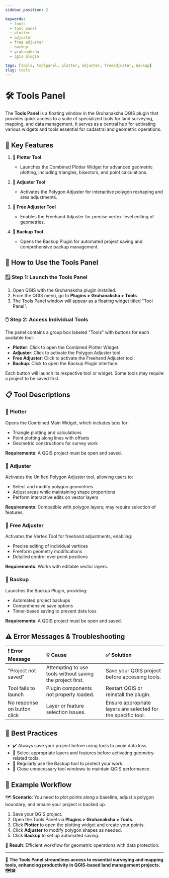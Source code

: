 ```yaml
---
sidebar_position: 2

keywords:
  - tools
  - tool panel
  - plotter
  - adjuster
  - free adjuster
  - backup
  - gruhanaksha
  - qgis plugin

tags: [tools, toolpanel, plotter, adjuster, freeadjuster, backup]
slug: tools
---
```


# 🛠️ Tools Panel

The **Tools Panel** is a floating window in the Gruhanaksha QGIS plugin that provides quick access to a suite of specialized tools for land surveying, mapping, and data management. It serves as a central hub for activating various widgets and tools essential for cadastral and geometric operations.

## 🔧 Key Features

1. **📐 Plotter Tool**
   - Launches the Combined Plotter Widget for advanced geometric plotting, including triangles, bisectors, and point calculations.

2. **🔧 Adjuster Tool**
   - Activates the Polygon Adjuster for interactive polygon reshaping and area adjustments.

3. **🎯 Free Adjuster Tool**
   - Enables the Freehand Adjuster for precise vertex-level editing of geometries.

4. **💾 Backup Tool**
   - Opens the Backup Plugin for automated project saving and comprehensive backup management.

## 🚀 How to Use the Tools Panel

### 🪟 Step 1: Launch the Tools Panel

1. Open QGIS with the Gruhanaksha plugin installed.
2. From the QGIS menu, go to **Plugins > Gruhanaksha > Tools**.
3. The Tools Panel window will appear as a floating widget titled "Tool Panel".

### 🖱️ Step 2: Access Individual Tools

The panel contains a group box labeled "Tools" with buttons for each available tool:

- **Plotter**: Click to open the Combined Plotter Widget.
- **Adjuster**: Click to activate the Polygon Adjuster tool.
- **Free Adjuster**: Click to activate the Freehand Adjuster tool.
- **Backup**: Click to open the Backup Plugin interface.

Each button will launch its respective tool or widget. Some tools may require a project to be saved first.

## 📋 Tool Descriptions

### 📐 Plotter

Opens the Combined Main Widget, which includes tabs for:

- Triangle plotting and calculations
- Point plotting along lines with offsets
- Geometric constructions for survey work

**Requirements**: A QGIS project must be open and saved.

### 🔧 Adjuster

Activates the Unified Polygon Adjuster tool, allowing users to:

- Select and modify polygon geometries
- Adjust areas while maintaining shape proportions
- Perform interactive edits on vector layers

**Requirements**: Compatible with polygon layers; may require selection of features.

### 🎯 Free Adjuster

Activates the Vertex Tool for freehand adjustments, enabling:

- Precise editing of individual vertices
- Freeform geometry modifications
- Detailed control over point positions

**Requirements**: Works with editable vector layers.

### 💾 Backup

Launches the Backup Plugin, providing:

- Automated project backups
- Comprehensive save options
- Timer-based saving to prevent data loss

**Requirements**: A QGIS project must be open and saved.

## ⚠️ Error Messages & Troubleshooting

| ❗ Error Message | 💡 Cause | ✅ Solution |
| :--- | :--- | :--- |
| "Project not saved" | Attempting to use tools without saving the project first. | Save your QGIS project before accessing tools. |
| Tool fails to launch | Plugin components not properly loaded. | Restart QGIS or reinstall the plugin. |
| No response on button click | Layer or feature selection issues. | Ensure appropriate layers are selected for the specific tool. |

## 🌟 Best Practices

- ✔️ Always save your project before using tools to avoid data loss.
- 📐 Select appropriate layers and features before activating geometry-related tools.
- 💾 Regularly use the Backup tool to protect your work.
- 🔄 Close unnecessary tool windows to maintain QGIS performance.

## 📝 Example Workflow

🗺️ **Scenario**: You need to plot points along a baseline, adjust a polygon boundary, and ensure your project is backed up.

1. Save your QGIS project.
2. Open the Tools Panel via **Plugins > Gruhanaksha > Tools**.
3. Click **Plotter** to open the plotting widget and create your points.
4. Click **Adjuster** to modify polygon shapes as needed.
5. Click **Backup** to set up automated saving.

🧮 **Result**: Efficient workflow for geometric operations with data protection.

---

📌 **The Tools Panel streamlines access to essential surveying and mapping tools, enhancing productivity in QGIS-based land management projects. 🗺️🛠️**
